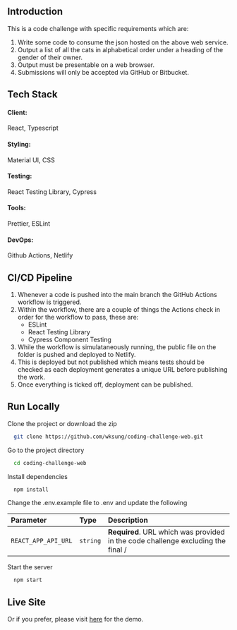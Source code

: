 ## Introduction

This is a code challenge with specific requirements which are:
 
1. Write some code to consume the json hosted on the above web service.
2. Output a list of all the cats in alphabetical order under a heading of the gender of their owner.
3. Output must be presentable on a web browser.
4. Submissions will only be accepted via GitHub or Bitbucket.

## Tech Stack

#### Client:
React, Typescript

#### Styling:
Material UI, CSS

#### Testing:
React Testing Library, Cypress

#### Tools:
Prettier, ESLint

#### DevOps:
Github Actions, Netlify

## CI/CD Pipeline

1. Whenever a code is pushed into the main branch the GitHub Actions workflow is triggered.
2. Within the workflow, there are a couple of things the Actions check in order for the workflow to pass, these are:
   - ESLint
   - React Testing Library
   - Cypress Component Testing
3. While the workflow is simulataneously running, the public file on the folder is pushed and deployed to Netlify.
4. This is deployed but not published which means tests should be checked as each deployment generates a unique URL before publishing the work.
5. Once everything is ticked off, deployment can be published.

## Run Locally

Clone the project or download the zip

```bash
  git clone https://github.com/wksung/coding-challenge-web.git
```

Go to the project directory

```bash
  cd coding-challenge-web
```

Install dependencies

```bash
  npm install
```

Change the .env.example file to .env and update the following

| Parameter | Type     | Description                |
| :-------- | :------- | :------------------------- |
| `REACT_APP_API_URL` | `string` | **Required**. URL which was provided in the code challenge excluding the final / |

Start the server

```bash
  npm start
```

## Live Site

Or if you prefer, please visit [here](https://code-challenge-web-29112024.netlify.app) for the demo.
